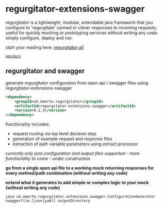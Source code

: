 # regurgitator-extensions-swagger

regurgitator is a lightweight, modular, extendable java framework that you configure to 'regurgitate' canned or clever responses to incoming requests; useful for quickly mocking or prototyping services without writing any code. simply configure, deploy and run.

start your reading here: [regurgitator-all](https://talmeym.github.io/regurgitator-all#regurgitator)

[``apidocs``](https://regurgitator.emarte.uk/apidocs/regurgitator-extensions-swagger/0.1.3/)

## regurgitator and swagger

generate regurgitator configuration from open api / swagger files using regurgitator-extensions-swagger

```xml
<dependency>
    <groupId>uk.emarte.regurgitator</groupId>
    <artifactId>regurgitator-extensions-swagger</artifactId>
    <version>0.1.3</version>
</dependency>
```

functionality includes:
- request routing via top level decision step
- generation of example request and response files
- extraction of path variable parameters using extract processor

*currently only json configuration and output files supported - more functionality to come - under construction*

**go from a single open api file to a working mock returning responses for every method/path combination (without writing any code)**

**extend what it generates to add simple or complex logic to your mock (without writing any code)**

```java uk.emarte.regurgitator.extensions.swagger.ConfigurationGenerator swaggerfile.[json|yaml] outputDirectory```
